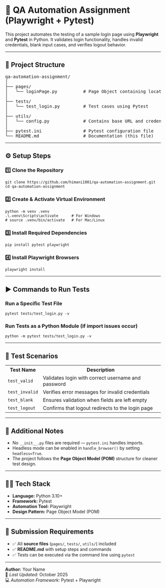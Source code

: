 <h1>🧪 QA Automation Assignment (Playwright + Pytest)</h1>

<p>This project automates the testing of a sample login page using <strong>Playwright</strong> and <strong>Pytest</strong> in Python. It validates login functionality, handles invalid credentials, blank input cases, and verifies logout behavior.</p>

<hr>

<h2>📁 Project Structure</h2>
<pre>
qa-automation-assignment/
│
├── pages/
│   └── loginPage.py          # Page Object containing locators and login methods
│
├── tests/
│   └── test_login.py         # Test cases using Pytest
│
├── utils/
│   └── config.py             # Contains base URL and credentials
│
├── pytest.ini                # Pytest configuration file
└── README.md                 # Documentation (this file)
</pre>

<hr>

<h2>⚙️ Setup Steps</h2>

<h3>1️⃣ Clone the Repository</h3>
<pre><code>git clone https://github.com/himani1001/qa-automation-assignment.git
cd qa-automation-assignment
</code></pre>

<h3>2️⃣ Create & Activate Virtual Environment</h3>
<pre><code>python -m venv .venv
.\.venv\Scripts\activate      # For Windows
# source .venv/bin/activate   # For Mac/Linux
</code></pre>

<h3>3️⃣ Install Required Dependencies</h3>
<pre><code>pip install pytest playwright
</code></pre>

<h3>4️⃣ Install Playwright Browsers</h3>
<pre><code>playwright install
</code></pre>

<hr>

<h2>▶️ Commands to Run Tests</h2>

<h3>Run a Specific Test File</h3>
<pre><code>pytest tests/test_login.py -v
</code></pre>

<h3>Run Tests as a Python Module (if import issues occur)</h3>
<pre><code>python -m pytest tests/test_login.py -v
</code></pre>

<hr>

<h2>🧩 Test Scenarios</h2>

<table>
  <tr>
    <th>Test Name</th>
    <th>Description</th>
  </tr>
  <tr>
    <td><code>test_valid</code></td>
    <td>Validates login with correct username and password</td>
  </tr>
  <tr>
    <td><code>test_invalid</code></td>
    <td>Verifies error messages for invalid credentials</td>
  </tr>
  <tr>
    <td><code>test_blank</code></td>
    <td>Ensures validation when fields are left empty</td>
  </tr>
  <tr>
    <td><code>test_logout</code></td>
    <td>Confirms that logout redirects to the login page</td>
  </tr>
</table>

<hr>

<h2>🧠 Additional Notes</h2>
<ul>
  <li>No <code>__init__.py</code> files are required — <code>pytest.ini</code> handles imports.</li>
  <li>Headless mode can be enabled in <code>handle_browser()</code> by setting <code>headless=True</code>.</li>
  <li>The project follows the <strong>Page Object Model (POM)</strong> structure for cleaner test design.</li>
</ul>

<hr>

<h2>🧑‍💻 Tech Stack</h2>
<ul>
  <li><strong>Language:</strong> Python 3.10+</li>
  <li><strong>Framework:</strong> Pytest</li>
  <li><strong>Automation Tool:</strong> Playwright</li>
  <li><strong>Design Pattern:</strong> Page Object Model (POM)</li>
</ul>

<hr>

<h2>📝 Submission Requirements</h2>
<ul>
  <li>✅ All <strong>source files</strong> (<code>pages/</code>, <code>tests/</code>, <code>utils/</code>) included</li>
  <li>✅ <strong>README.md</strong> with setup steps and commands</li>
  <li>✅ Tests can be executed via the command line using <code>pytest</code></li>
</ul>

<hr>

<p><strong>Author:</strong> Your Name<br>
📅 <em>Last Updated:</em> October 2025<br>
💻 <em>Automation Framework:</em> Pytest + Playwright</p>
